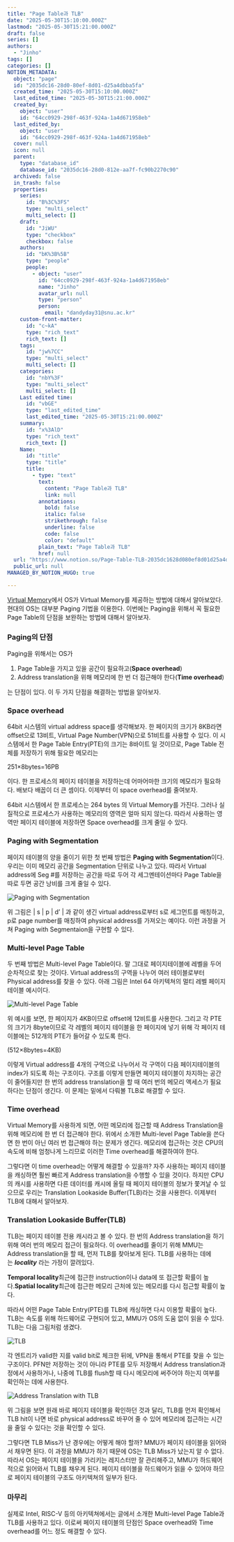 ```yaml
---
title: "Page Table과 TLB"
date: "2025-05-30T15:10:00.000Z"
lastmod: "2025-05-30T15:21:00.000Z"
draft: false
series: []
authors:
  - "Jinho"
tags: []
categories: []
NOTION_METADATA:
  object: "page"
  id: "2035dc16-28d0-80ef-8d01-d25a4dbba5fa"
  created_time: "2025-05-30T15:10:00.000Z"
  last_edited_time: "2025-05-30T15:21:00.000Z"
  created_by:
    object: "user"
    id: "64cc0929-298f-463f-924a-1a4d671958eb"
  last_edited_by:
    object: "user"
    id: "64cc0929-298f-463f-924a-1a4d671958eb"
  cover: null
  icon: null
  parent:
    type: "database_id"
    database_id: "2035dc16-28d0-812e-aa7f-fc90b2270c90"
  archived: false
  in_trash: false
  properties:
    series:
      id: "B%3C%3FS"
      type: "multi_select"
      multi_select: []
    draft:
      id: "JiWU"
      type: "checkbox"
      checkbox: false
    authors:
      id: "bK%3B%5B"
      type: "people"
      people:
        - object: "user"
          id: "64cc0929-298f-463f-924a-1a4d671958eb"
          name: "Jinho"
          avatar_url: null
          type: "person"
          person:
            email: "dandyday31@snu.ac.kr"
    custom-front-matter:
      id: "c~kA"
      type: "rich_text"
      rich_text: []
    tags:
      id: "jw%7CC"
      type: "multi_select"
      multi_select: []
    categories:
      id: "nbY%3F"
      type: "multi_select"
      multi_select: []
    Last edited time:
      id: "vbGE"
      type: "last_edited_time"
      last_edited_time: "2025-05-30T15:21:00.000Z"
    summary:
      id: "x%3AlD"
      type: "rich_text"
      rich_text: []
    Name:
      id: "title"
      type: "title"
      title:
        - type: "text"
          text:
            content: "Page Table과 TLB"
            link: null
          annotations:
            bold: false
            italic: false
            strikethrough: false
            underline: false
            code: false
            color: "default"
          plain_text: "Page Table과 TLB"
          href: null
  url: "https://www.notion.so/Page-Table-TLB-2035dc1628d080ef8d01d25a4dbba5fa"
  public_url: null
MANAGED_BY_NOTION_HUGO: true

---
```



[Virtual Memory](https://jinhochoi.vercel.app/virtual-memory)에서 OS가 Virtual Memory를 제공하는 방법에 대해서 알아보았다. 현대의 OS는 대부분 Paging 기법을 이용한다. 이번에는 Paging을 위해서 꼭 필요한 Page Table의 단점을 보완하는 방법에 대해서 알아보자.


### **Paging의 단점**


Paging을 위해서는 OS가

1. Page Table을 가지고 있을 공간이 필요하고(**Space overhead**)
1. Address translation을 위해 메모리에 한 번 더 접근해야 한다(**Time overhead**)

는 단점이 있다. 이 두 가지 단점을 해결하는 방법을 알아보자.


### **Space overhead**


64bit 시스템의 virtual address space를 생각해보자. 한 페이지의 크기가 8KB라면 offset으로 13비트, Virtual Page Number(VPN)으로 51비트를 사용할 수 있다. 이 시스템에서 한 Page Table Entry(PTE)의 크기는 8바이트 일 것이므로, Page Table 전체를 저장하기 위해 필요한 메모리는


251×8bytes=16PB


이다. 한 프로세스의 페이지 테이블을 저장하는데 어마어마한 크기의 메모리가 필요하다. 배보다 배꼽이 더 큰 셈이다. 이제부터 이 space overhead를 줄여보자.


64bit 시스템에서 한 프로세스는 264 bytes 의 Virtual Memory를 가진다. 그러나 실질적으로 프로세스가 사용하는 메모리의 영역은 얼마 되지 않는다. 따라서 사용하는 영역만 페이지 테이블에 저장하면 Space overhead를 크게 줄일 수 있다.


### **Paging with Segmentation**


페이지 테이블의 양을 줄이기 위한 첫 번째 방법은 **Paging with Segmentation**이다. 우리는 이미 메모리 공간을 Segmentation 단위로 나누고 있다. 따라서 Virtual address에 Seg #를 저장하는 공간을 따로 두어 각 세그멘테이션마다 Page Table을 따로 두면 공간 낭비를 크게 줄일 수 있다.


![Paging with Segmentation](https://dandyday.github.io/blog/page-table-and-tlb/paging-with-segmentation.png)


위 그림은 | s | p | d’ | 과 같이 생긴 virtual address로부터 s로 세그먼트를 매칭하고, p로 page number를 매칭하여 physical address를 가져오는 예이다. 이런 과정을 거쳐 Paging with Segmentaion을 구현할 수 있다.


### **Multi-level Page Table**


두 번째 방법은 Multi-level Page Table이다. 말 그대로 페이지테이블에 레벨을 두어 순차적으로 찾는 것이다. Virtual address의 구역을 나누어 여러 테이블로부터 Physical address를 찾을 수 있다. 아래 그림은 Intel 64 아키텍쳐의 멀티 레벨 페이지 테이블 예시이다.


![Multi-level Page Table](https://dandyday.github.io/blog/page-table-and-tlb/multi-level-page-table.png)


위 예시를 보면, 한 페이지가 4KB이므로 offset에 12비트를 사용한다. 그리고 각 PTE의 크기가 8byte이므로 각 레벨의 페이지 테이블을 한 페이지에 넣기 위해 각 페이지 테이블에는 512개의 PTE가 들어갈 수 있도록 한다.


\(512×8bytes=4KB\)


이렇게 Virtual address를 4개의 구역으로 나누어서 각 구역이 다음 페이지테이블의 index가 되도록 하는 구조이다. 구조를 이렇게 만들면 페이지 테이블이 차지하는 공간이 줄어들지만 한 번의 address translation을 할 때 여러 번의 메모리 액세스가 필요하다는 단점이 생긴다. 이 문제는 밑에서 다뤄볼 TLB로 해결할 수 있다.


### **Time overhead**


Virtual Memory를 사용하게 되면, 어떤 메모리에 접근할 때 Address Translation을 위해 메모리에 한 번 더 접근해야 한다. 위에서 소개한 Multi-level Page Table을 쓴다면 한 번이 아닌 여러 번 접근해야 하는 문제가 생긴다. 메모리에 접근하는 것은 CPU의 속도에 비해 엄청나게 느리므로 이러한 Time overhead를 해결하여야 한다.


그렇다면 이 time overhead는 어떻게 해결할 수 있을까? 자주 사용하는 페이지 테이블을 캐싱하면 훨씬 빠르게 Address translation을 수행할 수 있을 것이다. 하지만 CPU의 캐시를 사용하면 다른 데이터를 캐시에 올릴 때 페이지 테이블의 정보가 쫓겨날 수 있으므로 우리는 Translation Lookaside Buffer(TLB)라는 것을 사용한다. 이제부터 TLB에 대해서 알아보자.


### **Translation Lookaside Buffer(TLB)**


TLB는 페이지 테이블 전용 캐시라고 볼 수 있다. 한 번의 Address translation을 하기 위해 여러 번의 메모리 접근이 필요하다. 이 overhead를 줄이기 위해 MMU는 Address translation을 할 때, 먼저 TLB를 찾아보게 된다. TLB를 사용하는 데에는 _**locality**_ 라는 가정이 깔려있다.


**Temporal locality**최근에 접근한 instruction이나 data에 또 접근할 확률이 높다.**Spatial locality**최근에 접근한 메모리 근처에 있는 메모리를 다시 접근할 확률이 높다.


따라서 어떤 Page Table Entry(PTE)를 TLB에 캐싱하면 다시 이용할 확률이 높다. TLB는 속도를 위해 하드웨어로 구현되어 있고, MMU가 OS의 도움 없이 읽을 수 있다. TLB는 다음 그림처럼 생겼다.


![TLB](https://dandyday.github.io/blog/page-table-and-tlb/tlb.png)


각 엔트리가 valid한 지를 valid bit로 체크한 뒤에, VPN을 통해서 PTE를 찾을 수 있는 구조이다. PFN만 저장하는 것이 아니라 PTE를 모두 저장해서 Address translation과정에서 사용하거나, 나중에 TLB를 flush할 때 다시 메모리에 써주어야 하는지 여부를 확인하는 데에 사용한다.


![Address Translation with TLB](https://dandyday.github.io/blog/page-table-and-tlb/translation-with-tlb.png)


위 그림을 보면 원래 바로 페이지 테이블을 확인하던 것과 달리, TLB를 먼저 확인해서 TLB hit이 나면 바로 physical address로 바꾸어 줄 수 있어 메모리에 접근하는 시간을 줄일 수 있다는 것을 확인할 수 있다.


그렇다면 TLB Miss가 난 경우에는 어떻게 해야 할까? MMU가 페이지 테이블을 읽어와서 채우면 된다. 이 과정을 MMU가 하기 때문에 OS는 TLB Miss가 났는지 알 수 없다. 따라서 OS는 페이지 테이블을 가리키는 레지스터만 잘 관리해주고, MMU가 하드웨어적으로 읽어와서 TLB를 채우게 된다. 페이지 테이블을 하드웨어가 읽을 수 있어야 하므로 페이지 테이블의 구조도 아키텍쳐의 일부가 된다.


### **마무리**


실제로 Intel, RISC-V 등의 아키텍쳐에서는 글에서 소개한 Multi-level Page Table과 TLB를 사용하고 있다. 이로써 페이지 테이블의 단점인 Space overhead와 Time overhead를 어느 정도 해결할 수 있다.

